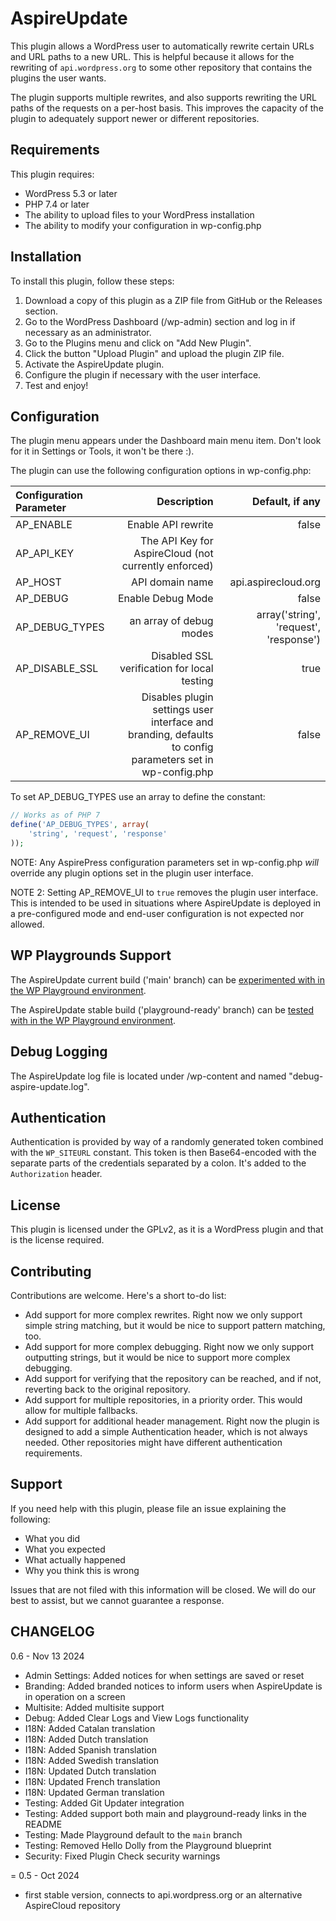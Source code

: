 # AspireUpdate

This plugin allows a WordPress user to automatically rewrite certain URLs and URL paths to a new URL. This is
helpful because it allows for the rewriting of `api.wordpress.org` to some other repository that contains the plugins
the user wants.

The plugin supports multiple rewrites, and also supports rewriting the URL paths of the requests on a per-host basis.
This improves the capacity of the plugin to adequately support newer or different repositories.

## Requirements

This plugin requires:

- WordPress 5.3 or later
- PHP 7.4 or later
- The ability to upload files to your WordPress installation
- The ability to modify your configuration in wp-config.php

## Installation

To install this plugin, follow these steps:

1. Download a copy of this plugin as a ZIP file from GitHub or the Releases section.
2. Go to the WordPress Dashboard (/wp-admin) section and log in if necessary as an administrator.
3. Go to the Plugins menu and click on "Add New Plugin".
4. Click the button "Upload Plugin" and upload the plugin ZIP file.
5. Activate the AspireUpdate plugin.
6. Configure the plugin if necessary with the user interface.
7. Test and enjoy!

## Configuration

The plugin menu appears under the Dashboard main menu item. Don't look for it in Settings or Tools, it won't be there :).

The plugin can use the following configuration options in wp-config.php:

| Configuration Parameter |                                                                                              Description |                        Default, if any |
| :---------------------- | -------------------------------------------------------------------------------------------------------: | -------------------------------------: |
| AP_ENABLE               |                                                                                       Enable API rewrite |                                  false |
| AP_API_KEY              |                                                     The API Key for AspireCloud (not currently enforced) |                                        |
| AP_HOST                 |                                                                                          API domain name |                    api.aspirecloud.org |
| AP_DEBUG                |                                                                                        Enable Debug Mode |                                  false |
| AP_DEBUG_TYPES          |                                                                                  an array of debug modes | array('string', 'request', 'response') |
| AP_DISABLE_SSL          |                                                              Disabled SSL verification for local testing |                                   true |
| AP_REMOVE_UI            | Disables plugin settings user interface and branding, defaults to config parameters set in wp-config.php |                                  false |

To set AP_DEBUG_TYPES use an array to define the constant:

```php
// Works as of PHP 7
define('AP_DEBUG_TYPES', array(
    'string', 'request', 'response'
));
```

NOTE: Any AspirePress configuration parameters set in wp-config.php _will_ override any plugin options set in the plugin user interface.

NOTE 2: Setting AP_REMOVE_UI to `true` removes the plugin user interface. This is intended to be used in situations where AspireUpdate is deployed in a pre-configured mode and end-user configuration is not expected nor allowed.

## WP Playgrounds Support

The AspireUpdate current build ('main' branch) can be [experimented with in the WP Playground environment](https://playground.wordpress.net/?blueprint-url=https://raw.githubusercontent.com/aspirepress/aspireupdate/refs/heads/main/assets/playground/blueprint.json).

The AspireUpdate stable build ('playground-ready' branch) can be [tested with in the WP Playground environment](https://playground.wordpress.net/?blueprint-url=https://raw.githubusercontent.com/aspirepress/aspireupdate/refs/heads/playground-ready/assets/playground/blueprint.json).

## Debug Logging

The AspireUpdate log file is located under /wp-content and named "debug-aspire-update.log".

## Authentication

Authentication is provided by way of a randomly generated token combined with the `WP_SITEURL` constant. This token is
then Base64-encoded with the separate parts of the credentials separated by a colon. It's added to the `Authorization`
header.

## License

This plugin is licensed under the GPLv2, as it is a WordPress plugin and that is the license required.

## Contributing

Contributions are welcome. Here's a short to-do list:

- Add support for more complex rewrites. Right now we only support simple string matching, but it would be nice to support pattern matching, too.
- Add support for more complex debugging. Right now we only support outputting strings, but it would be nice to support more complex debugging.
- Add support for verifying that the repository can be reached, and if not, reverting back to the original repository.
- Add support for multiple repositories, in a priority order. This would allow for multiple fallbacks.
- Add support for additional header management. Right now the plugin is designed to add a simple Authentication header, which is not always needed. Other repositories might have different authentication requirements.

## Support

If you need help with this plugin, please file an issue explaining the following:

- What you did
- What you expected
- What actually happened
- Why you think this is wrong

Issues that are not filed with this information will be closed. We will do our best to assist, but we cannot guarantee a response.

## CHANGELOG

0.6 - Nov 13 2024
* Admin Settings: Added notices for when settings are saved or reset
* Branding: Added branded notices to inform users when AspireUpdate is in operation on a screen
* Multisite: Added multisite support
* Debug: Added Clear Logs and View Logs functionality
* I18N: Added Catalan translation
* I18N: Added Dutch translation
* I18N: Added Spanish translation
* I18N: Added Swedish translation
* I18N: Updated Dutch translation
* I18N: Updated French translation
* I18N: Updated German translation
* Testing: Added Git Updater integration
* Testing: Added support both main and playground-ready links in the README
* Testing: Made Playground default to the `main` branch
* Testing: Removed Hello Dolly from the Playground blueprint
* Security: Fixed Plugin Check security warnings

= 0.5 - Oct 2024
* first stable version, connects to api.wordpress.org or an alternative AspireCloud repository
